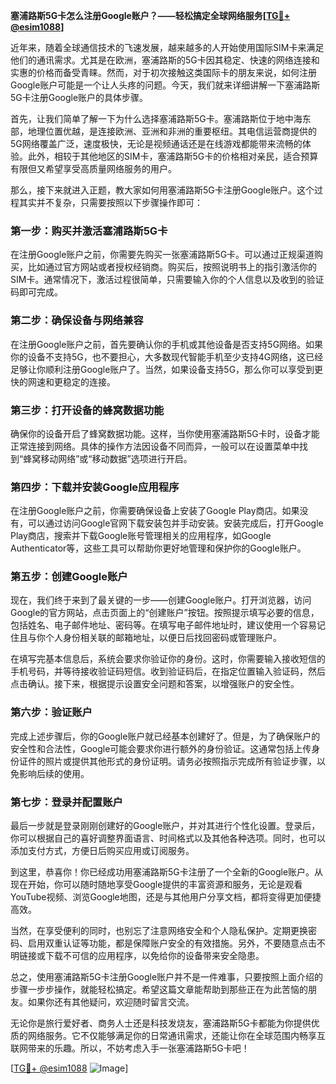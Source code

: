 **塞浦路斯5G卡怎么注册Google账户？——轻松搞定全球网络服务[[TG💪+ @esim1088](https://t.me/s/esim1088)]**

近年来，随着全球通信技术的飞速发展，越来越多的人开始使用国际SIM卡来满足他们的通讯需求。尤其是在欧洲，塞浦路斯的5G卡因其稳定、快速的网络连接和实惠的价格而备受青睐。然而，对于初次接触这类国际卡的朋友来说，如何注册Google账户可能是一个让人头疼的问题。今天，我们就来详细讲解一下塞浦路斯5G卡注册Google账户的具体步骤。

首先，让我们简单了解一下为什么选择塞浦路斯5G卡。塞浦路斯位于地中海东部，地理位置优越，是连接欧洲、亚洲和非洲的重要枢纽。其电信运营商提供的5G网络覆盖广泛，速度极快，无论是视频通话还是在线游戏都能带来流畅的体验。此外，相较于其他地区的SIM卡，塞浦路斯5G卡的价格相对亲民，适合预算有限但又希望享受高质量网络服务的用户。

那么，接下来就进入正题，教大家如何用塞浦路斯5G卡注册Google账户。这个过程其实并不复杂，只需要按照以下步骤操作即可：

### 第一步：购买并激活塞浦路斯5G卡

在注册Google账户之前，你需要先购买一张塞浦路斯5G卡。可以通过正规渠道购买，比如通过官方网站或者授权经销商。购买后，按照说明书上的指引激活你的SIM卡。通常情况下，激活过程很简单，只需要输入你的个人信息以及收到的验证码即可完成。

### 第二步：确保设备与网络兼容

在注册Google账户之前，首先要确认你的手机或其他设备是否支持5G网络。如果你的设备不支持5G，也不要担心，大多数现代智能手机至少支持4G网络，这已经足够让你顺利注册Google账户了。当然，如果设备支持5G，那么你可以享受到更快的网速和更稳定的连接。

### 第三步：打开设备的蜂窝数据功能

确保你的设备开启了蜂窝数据功能。这样，当你使用塞浦路斯5G卡时，设备才能正常连接到网络。具体的操作方法因设备不同而异，一般可以在设置菜单中找到“蜂窝移动网络”或“移动数据”选项进行开启。

### 第四步：下载并安装Google应用程序

在注册Google账户之前，你需要确保设备上安装了Google Play商店。如果没有，可以通过访问Google官网下载安装包并手动安装。安装完成后，打开Google Play商店，搜索并下载Google账号管理相关的应用程序，如Google Authenticator等，这些工具可以帮助你更好地管理和保护你的Google账户。

### 第五步：创建Google账户

现在，我们终于来到了最关键的一步——创建Google账户。打开浏览器，访问Google的官方网站，点击页面上的“创建账户”按钮。按照提示填写必要的信息，包括姓名、电子邮件地址、密码等。在填写电子邮件地址时，建议使用一个容易记住且与你个人身份相关联的邮箱地址，以便日后找回密码或管理账户。

在填写完基本信息后，系统会要求你验证你的身份。这时，你需要输入接收短信的手机号码，并等待接收验证码短信。收到验证码后，在指定位置输入验证码，然后点击确认。接下来，根据提示设置安全问题和答案，以增强账户的安全性。

### 第六步：验证账户

完成上述步骤后，你的Google账户就已经基本创建好了。但是，为了确保账户的安全性和合法性，Google可能会要求你进行额外的身份验证。这通常包括上传身份证件的照片或提供其他形式的身份证明。请务必按照指示完成所有验证步骤，以免影响后续的使用。

### 第七步：登录并配置账户

最后一步就是登录刚刚创建好的Google账户，并对其进行个性化设置。登录后，你可以根据自己的喜好调整界面语言、时间格式以及其他各种选项。同时，也可以添加支付方式，方便日后购买应用或订阅服务。

到这里，恭喜你！你已经成功用塞浦路斯5G卡注册了一个全新的Google账户。从现在开始，你可以随时随地享受Google提供的丰富资源和服务，无论是观看YouTube视频、浏览Google地图，还是与其他用户分享文档，都将变得更加便捷高效。

当然，在享受便利的同时，也别忘了注意网络安全和个人隐私保护。定期更换密码、启用双重认证等功能，都是保障账户安全的有效措施。另外，不要随意点击不明链接或下载不可信的应用程序，以免给你的设备带来安全隐患。

总之，使用塞浦路斯5G卡注册Google账户并不是一件难事，只要按照上面介绍的步骤一步步操作，就能轻松搞定。希望这篇文章能帮助到那些正在为此苦恼的朋友。如果你还有其他疑问，欢迎随时留言交流。

无论你是旅行爱好者、商务人士还是科技发烧友，塞浦路斯5G卡都能为你提供优质的网络服务。它不仅能够满足你的日常通讯需求，还能让你在全球范围内畅享互联网带来的乐趣。所以，不妨考虑入手一张塞浦路斯5G卡吧！

[[TG💪+ @esim1088](https://t.me/s/esim1088) ![Image](https://i.postimg.cc/4NQfJmqS/Snipaste-2025-05-13-00-14-12.png)]
